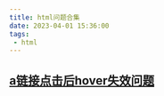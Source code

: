 ```yaml
---
title: html问题合集
date: 2023-04-01 15:36:00
tags:
 - html
---
```

## [a链接点击后hover失效问题](/html/a-hover.html)



